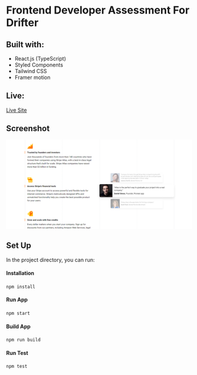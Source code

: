 # Frontend Developer Assessment For Drifter

## Built with:

- React.js (TypeScript)
- Styled Components
- Tailwind CSS
- Framer motion

## Live:

[Live Site](https://sparkly-cendol-54867c.netlify.app/)

## Screenshot

![Home page](</src/images/screenshot/Screenshot%20(109).png>)

## Set Up

In the project directory, you can run:

#### Installation

`npm install`

#### Run App

`npm start`

#### Build App

`npm run build`

#### Run Test

`npm test`
